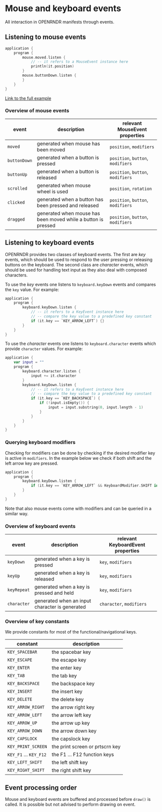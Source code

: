 
# Mouse and keyboard events
All interaction in OPENRNDR manifests through events.

## Listening to mouse events

```kotlin
application {
    program {
        mouse.moved.listen {
            // -- it refers to a MouseEvent instance here
            println(it.position)
        }
        mouse.buttonDown.listen {
        }
    }
}
```

[Link to the full example](https://github.com/openrndr/openrndr-examples/blob/master/src/main/kotlin/examples/07_Interaction/C00MouseAndKeyboardEvents000.kt)

### Overview of mouse events
event        | description                                                   | relevant MouseEvent properties
-------------|---------------------------------------------------------------|---------------------------------
`moved`      | generated when mouse has been moved                           | `position`, `modifiers`
`buttonDown` | generated when a button is pressed                            | `position`, `button`, `modifiers`
`buttonUp`   | generated when a button is released                           | `position`, `button`, `modifiers`
`scrolled`   | generated when mouse wheel is used                            | `position`, `rotation`
`clicked`    | generated when a button has been pressed and released         | `position`, `button`, `modifiers`
`dragged`    | generated when mouse has been moved while a button is pressed | `position`, `button`, `modifiers`

## Listening to keyboard events
OPENRNDR provides two classes of keyboard events. The first are _key_ events, which should be used to respond to the user pressing or releasing buttons on the keyboard. The second class are _character_ events, which should be used for handling text input as they also deal with composed characters.

To use the _key_ events one listens to `keyboard.keyDown` events and compares the `key` value. For example:

```kotlin
application {
    program {
        keyboard.keyDown.listen {
            // -- it refers to a KeyEvent instance here
            // -- compare the key value to a predefined key constant
            if (it.key == `KEY_ARROW_LEFT`) {}
        }
    }
}
```

To use the _character_ events one listens to `keyboard.character` events which provide `character` values. For example:

```kotlin
application {
    var input = ""
    program {
        keyboard.character.listen {
            input += it.character
        }
        keyboard.keyDown.listen {
            // -- it refers to a KeyEvent instance here
            // -- compare the key value to a predefined key constant
            if (it.key == `KEY_BACKSPACE`) {
                if (!input.isEmpty()) {
                    input = input.substring(0, input.length - 1)
                }
            }
        }
    }
}
```

### Querying keyboard modifiers
Checking for modifiers can be done by checking if the desired modifier key is active in `modifiers`.  In the example below we check
if both shift and the left arrow key are pressed.

```kotlin
application {
    program {
        keyboard.keyDown.listen {
            if (it.key == `KEY_ARROW_LEFT` && KeyboardModifier.SHIFT in it.modifiers) {}
        }
    }
}
```

Note that also mouse events come with modifiers and can be queried in a similar way.

### Overview of keyboard events

event       | description                                    | relevant KeyboardEvent properties
------------|------------------------------------------------|---------------------------------
`keyDown`   | generated when a key is pressed                | `key`, `modifiers`
`keyUp`     | generated when a key is released               | `key`, `modifiers`
`keyRepeat` | generated when a key is pressed and held       | `key`, `modifiers`
`character` | generated when an input character is generated | `character`, `modifiers`



### Overview of key constants

We provide constants for most of the functional/navigational keys.

constant             |  description
---------------------|------------------------------------------
`KEY_SPACEBAR`       | the spacebar key
`KEY_ESCAPE`         | the escape key
`KEY_ENTER`          | the enter key
`KEY_TAB`            | the tab key
`KEY_BACKSPACE`      | the backspace key
`KEY_INSERT`         | the insert key
`KEY_DELETE`         | the delete key
`KEY_ARROW_RIGHT`    | the arrow right key
`KEY_ARROW_LEFT`     | the arrow left key
`KEY_ARROW_UP`       | the arrow up key
`KEY_ARROW_DOWN`     | the arrow down key
`KEY_CAPSLOCK`       | the capslock key
`KEY_PRINT_SCREEN`   | the print screen or prtscrn key
`KEY_F1` … `KEY_F12` | the F1 … F12 function keys
`KEY_LEFT_SHIFT`     | the left shift key
`KEY_RIGHT_SHIFT`    | the right shift key

## Event processing order

Mouse and keyboard events are buffered and processed before `draw()` is called. It is possible but not advised to perform drawing on event.
